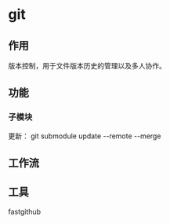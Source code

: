 # git

## 作用

版本控制，用于文件版本历史的管理以及多人协作。

## 功能

### 子模块

更新： git submodule update --remote --merge

## 工作流

## 工具

fastgithub
